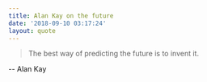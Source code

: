 ```yaml
---
title: Alan Kay on the future
date: '2018-09-10 03:17:24'
layout: quote
---
```

> The best way of predicting the future is to invent it. 

-- Alan Kay
